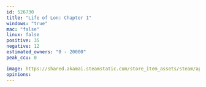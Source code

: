 ```yaml
---
id: 526730
title: "Life of Lon: Chapter 1"
windows: "true"
mac: "false"
linux: false
positive: 35
negative: 12
estimated_owners: "0 - 20000"
peak_ccu: 0

image: https://shared.akamai.steamstatic.com/store_item_assets/steam/apps/526730/header.jpg?t=1496343857
opinions:
---
```

